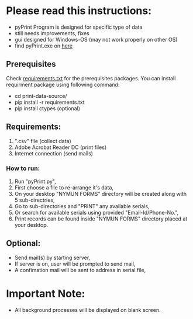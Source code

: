 # Please read this instructions:

- pyPrint Program is designed for specific type of data
- still needs improvements, fixes
- gui designed for Windows-OS (may not work properly on other OS) 
- find pyPrint.exe on [here](https://github.com/Faizanf33/print-data)

## Prerequisites

Check [requirements.txt](https://github.com/Faizanf33/print-data-source/blob/master/requirements.txt) for the prerequisites packages. You can install requirment package using following command:

- cd print-data-source/
- pip install -r requirements.txt
- pip install ctypes (optional)

## Requirements:

1. ".csv" file (collect data)
2. Adobe Acrobat Reader DC (print files)
3. Internet connection (send mails)


### How to run:

1. Run "pyPrint.py",
2. First choose a file to re-arrange it's data,
3. On your desktop "NYMUN FORMS" directory will be created along with 5 sub-directries,
4. Go to sub-directories and "PRINT" any available serials,
5. Or search for available serials using provided "Email-Id/Phone-No.",
6. Print records can be found inside "NYMUN FORMS" directory placed at your desktop.

## Optional:

- Send mail(s) by starting server,
- If server is on, user will be prompted to send mail,
- A confimation mail will be sent to address in serial file,

# Important Note:
- All background processes will be displayed on blank screen.

